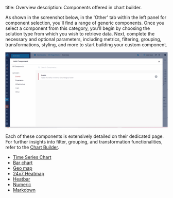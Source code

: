 title: Overview
description: Components offered in chart builder.

As shown in the screenshot below, in the 'Other' tab within the left panel for component selection, you'll find a range of generic components. Once you select a component from this category, you'll begin by choosing the solution type from which you wish to retrieve data.
Next, complete the necessary and optional parameters, including metrics, filtering, grouping, transformations, styling, and more to start building your custom component.

![Create Custom Component](../images/dashboards/create-custom-component.gif)

Each of these components is extensively detailed on their dedicated page. For further insights into filter, grouping, and transformation functionalities, refer to the [Chart Builder](https://sematext.com/docs/dashboards/chart-builder/).

- [Time Series Chart](./time-series-chart)
- [Bar chart](./bar-pie-donut-chart)
- [Geo map](./geomap)
- [24x7 Heatmap](./heatmap)
- [Heatbar](./heatbar)
- [Numeric](./numeric-component)
- [Markdown](./markdown)
